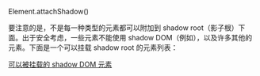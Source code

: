 Element.attachShadow()

要注意的是，不是每一种类型的元素都可以附加到 shadow root（影子根）下面。出于安全考虑，一些元素不能使用 shadow DOM（例如<a>），以及许多其他的元素。下面是一个可以挂载 shadow root 的元素列表：

[可以被挂载的 shadow DOM 元素](https://developer.mozilla.org/zh-CN/docs/Web/API/Element/attachShadow)
